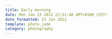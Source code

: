 ```yaml
---
title: Early morning
date: Mon Jan 23 2012 22:51:48 GMT+0100 (CET)
date_formatted: 23 Jan 2012
template: photo.jade
category: photography
---
```

